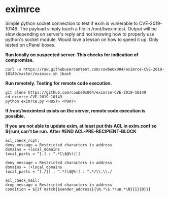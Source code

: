 # eximrce

Simple python socket connection to test if exim is vulnerable to CVE-2019-10149. 
The payload simply touch a file in /root/lweximtest. Output will be slow
depending on server's reply and not knowing how to properly use python's socket module. Would love a lesson on how to speed it up. Only tested on cPanel boxes.

**Run locally on suspected server. This checks for indication of compromise.**
```
curl -s https://raw.githubusercontent.com/cowbe0x004/eximrce-CVE-2019-10149/master/eximioc.sh |bash
```

**Run remotely. Testing for remote code execution.**
```
git clone https://github.com/cowbe0x004/eximrce-CVE-2019-10149
cd eximrce-CVE-2019-10149
python eximrce.py <HOST> <PORT>
```
**If /root/lweximtest exists on the server, remote code execution is possible.**

**If you are not able to update exim, at least put this ACL in exim.conf so ${run{ can't be run.**
**After #END ACL-PRE-RECIPIENT-BLOCK**
```
acl_check_rcpt:
deny message = Restricted characters in address
domains = +local_domains
local_parts = ^[.] : ^.*[\$@%!/|]

deny message = Restricted characters in address
domains = !+local_domains
local_parts = ^[./|] : ^.*[\$@%!] : ^.*/\\.\\./

acl_check_mail:
drop message = Restricted characters in address
condition = ${if match{$sender_address}{\N.*\$.*run.*\N}{1}{0}}}
```
